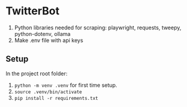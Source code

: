 # TwitterBot
1) Python libraries needed for scraping: playwright, requests, tweepy, python-dotenv, ollama
2) Make .env file with api keys

## Setup

In the project root folder:

1. `python -m venv .venv` for first time setup.
2. `source .venv/bin/activate` 
3. `pip install -r requirements.txt`